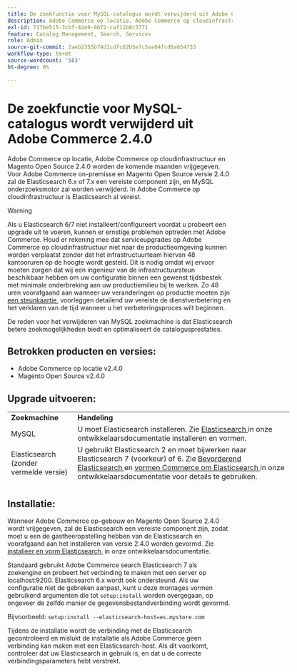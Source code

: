 ```yaml
---
title: De zoekfunctie voor MySQL-catalogus wordt verwijderd uit Adobe Commerce 2.4.0
description: Adobe Commerce op locatie, Adobe Commerce op cloudinfrastructuur en Magento Open Source 2.4.0 worden de komende maanden vrijgegeven. Voor Adobe Commerce on-premisse en Magento Open Source versie 2.4.0 zal de Elasticsearch 6.x of 7.x een vereiste component zijn, en MySQL onderzoeksmotor zal worden verwijderd. In Adobe Commerce op cloudinfrastructuur is Elasticsearch al vereist.
exl-id: 717be515-3cbf-42e9-9b72-caf11b8c3771
feature: Catalog Management, Search, Services
role: Admin
source-git-commit: 2aeb2355b74d1cdfc62b5e7c5aa04fcd0a654733
workflow-type: tm+mt
source-wordcount: '563'
ht-degree: 0%

---
```


# De zoekfunctie voor MySQL-catalogus wordt verwijderd uit Adobe Commerce 2.4.0

Adobe Commerce op locatie, Adobe Commerce op cloudinfrastructuur en Magento Open Source 2.4.0 worden de komende maanden vrijgegeven. Voor Adobe Commerce on-premisse en Magento Open Source versie 2.4.0 zal de Elasticsearch 6.x of 7.x een vereiste component zijn, en MySQL onderzoeksmotor zal worden verwijderd. In Adobe Commerce op cloudinfrastructuur is Elasticsearch al vereist.

>[!WARNING]
>
>Als u Elasticsearch 6/7 niet installeert/configureert voordat u probeert een upgrade uit te voeren, kunnen er ernstige problemen optreden met Adobe Commerce. Houd er rekening mee dat serviceupgrades op Adobe Commerce op cloudinfrastructuur niet naar de productieomgeving kunnen worden verplaatst zonder dat het infrastructuurteam hiervan 48 kantooruren op de hoogte wordt gesteld. Dit is nodig omdat wij ervoor moeten zorgen dat wij een ingenieur van de infrastructuursteun beschikbaar hebben om uw configuratie binnen een gewenst tijdsbestek met minimale onderbreking aan uw productiemilieu bij te werken. Zo 48 uren voorafgaand aan wanneer uw veranderingen op productie moeten zijn [&#x200B; een steunkaartje &#x200B;](/help/help-center-guide/help-center/magento-help-center-user-guide.md#submit-ticket) voorleggen detailend uw vereiste de dienstverbetering en het verklaren van de tijd wanneer u het verbeteringsproces wilt beginnen.

De reden voor het verwijderen van MySQL zoekmachine is dat Elasticsearch betere zoekmogelijkheden biedt en optimaliseert de catalogusprestaties.

## Betrokken producten en versies:

* Adobe Commerce op locatie v2.4.0
* Magento Open Source v2.4.0

## Upgrade uitvoeren:

<table style="height: 164px; width: 632.2px;">
<tbody>
<tr>
<td class="wysiwyg-text-align-center" style="width: 133px;"><strong>Zoekmachine</strong></td>
<td class="wysiwyg-text-align-center" style="width: 478.2px;"><strong>Handeling</strong></td>
</tr>
<tr>
<td class="wysiwyg-text-align-center" style="width: 133px;">MySQL</td>
<td style="width: 478.2px;">U moet Elasticsearch installeren. Zie <a href="https://experienceleague.adobe.com/nl/docs/commerce-operations/configuration-guide/search/overview-search"> Elasticsearch </a> in onze ontwikkelaarsdocumentatie installeren en vormen.</td>
</tr>
<tr>
<td class="wysiwyg-text-align-center" style="width: 133px;">Elasticsearch (zonder vermelde versie)</td>
<td style="width: 478.2px;">U gebruikt Elasticsearch 2 en moet bijwerken naar Elasticsearch 7 (voorkeur) of 6. Zie <a href="https://experienceleague.adobe.com/nl/docs/commerce-operations/configuration-guide/search/overview-search#es-upgrade6"> Bevorderend Elasticsearch </a> en <a href="https://experienceleague.adobe.com/nl/docs/commerce-operations/configuration-guide/search/configure-search-engine"> vormen Commerce om Elasticsearch </a> in onze ontwikkelaarsdocumentatie voor details te gebruiken.</td>
</tr>
<tr>
<td class="wysiwyg-text-align-center" style="width: 133px;">ELASTICSEARCH 5</td>
<td style="width: 478.2px;">Elasticsearch 5 heeft zijn <a href="https://www.elastic.co/support/eol"> Eind van het Leven </a> bereikt en is afgekeurd in Adobe Commerce 2.4.0. Bijwerken naar Elasticsearch 7 (voorkeur) of 6.</td>
</tr>
<tr>
<td class="wysiwyg-text-align-center" style="width: 133px;">Elasticsearch 6 of 7</td>
<td style="width: 478.2px;">U hoeft geen aanvullende stappen uit te voeren voordat u de upgrade naar Adobe Commerce 2.4.0 uitvoert.</td>
</tr>
<tr>
<td class="wysiwyg-text-align-center" style="width: 133px;">Extensie door derden</td>
<td style="width: 478.2px;">U hoeft Elasticsearch niet te installeren. Adobe Commerce raadt u aan contact op te nemen met de leverancier van het zoekprogramma om te bepalen of uw extensie volledig compatibel is met Adobe Commerce 2.4.0.</td>
</tr>
</tbody>
</table>

## Installatie:

Wanneer Adobe Commerce op-gebouw en Magento Open Source 2.4.0 wordt vrijgegeven, zal de Elasticsearch een vereiste component zijn, zodat moet u een de gastheeropstelling hebben van de Elasticsearch en voorafgaand aan het installeren van versie 2.4.0 worden gevormd. Zie [&#x200B; installeer en vorm Elasticsearch &#x200B;](https://experienceleague.adobe.com/nl/docs/commerce-operations/configuration-guide/search/overview-search) in onze ontwikkelaarsdocumentatie.

Standaard gebruikt Adobe Commerce search Elasticsearch 7 als zoekengine en probeert het verbinding te maken met een server op localhost:9200. Elasticsearch 6.x wordt ook ondersteund. Als uw configuratie niet de gebreken aanpast, kunt u deze montages vormen gebruikend argumenten die tot `setup:install` worden overgegaan, op ongeveer de zelfde manier de gegevensbestandverbinding wordt gevormd.

Bijvoorbeeld: `setup:install --elasticsearch-host=es.mystore.com`

Tijdens de installatie wordt de verbinding met de Elasticsearch gecontroleerd en mislukt de installatie als Adobe Commerce geen verbinding kan maken met een Elasticsearch-host. Als dit voorkomt, controleer dat uw Elasticsearch in gebruik is, en dat u de correcte verbindingsparameters hebt verstrekt.
